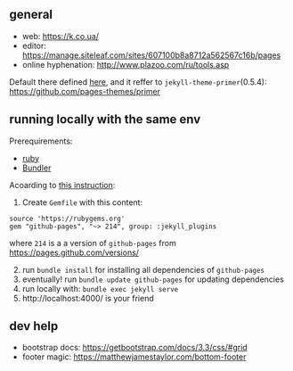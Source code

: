 ## general
* web: https://k.co.ua/
* editor: https://manage.siteleaf.com/sites/607100b8a8712a562567c16b/pages
* online hyphenation: http://www.plazoo.com/ru/tools.asp

Default there defined [here](https://github.com/github/pages-gem/blob/master/lib/github-pages/configuration.rb), and it reffer to `jekyll-theme-primer`(0.5.4): https://github.com/pages-themes/primer

## running locally with the same env
Prerequirements:
* [ruby](https://rvm.io/)
* [Bundler](https://bundler.io/) 

Acoarding to [this instruction](https://docs.github.com/en/pages/setting-up-a-github-pages-site-with-jekyll/testing-your-github-pages-site-locally-with-jekyll): 
 1. Create `Gemfile` with this content:
  ```Gemfile
  source 'https://rubygems.org'
  gem "github-pages", "~> 214", group: :jekyll_plugins
  ```
where `214` is a a version of `github-pages` from https://pages.github.com/versions/
  
 2. run `bundle install` for installing all dependencies of `github-pages`
 3. eventually! run `bundle update github-pages` for updating dependencies
 4. run locally with: `bundle exec jekyll serve`
 5. http://localhost:4000/ is your friend

## dev help
* bootstrap docs: https://getbootstrap.com/docs/3.3/css/#grid
* footer magic: https://matthewjamestaylor.com/bottom-footer
